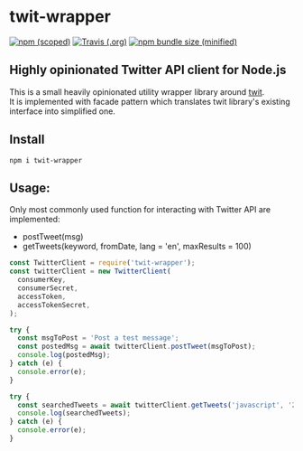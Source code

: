 # twit-wrapper

[![npm (scoped)](https://img.shields.io/npm/v/@marko424/twit-wrapper.svg)](https://www.npmjs.com/package/@marko424/twit-wrapper)
[![Travis (.org)](https://img.shields.io/travis/mkosir/twit-wrapper.svg)](https://travis-ci.org/mkosir/twit-wrapper)
[![npm bundle size (minified)](https://img.shields.io/bundlephobia/minzip/@marko424/twit-wrapper.svg)](https://www.npmjs.com/package/@marko424/twit-wrapper)

## Highly opinionated Twitter API client for Node.js

This is a small heavily opinionated utility wrapper library around [twit](https://github.com/ttezel/twit).  
It is implemented with facade pattern which translates twit library's existing interface into simplified one.

## Install

```shell
npm i twit-wrapper
```

## Usage:

Only most commonly used function for interacting with Twitter API are implemented:

- postTweet(msg)
- getTweets(keyword, fromDate, lang = 'en', maxResults = 100)

```js
const TwitterClient = require('twit-wrapper');
const twitterClient = new TwitterClient(
  consumerKey,
  consumerSecret,
  accessToken,
  accessTokenSecret,
);

try {
  const msgToPost = 'Post a test message';
  const postedMsg = await twitterClient.postTweet(msgToPost);
  console.log(postedMsg);
} catch (e) {
  console.error(e);
}

try {
  const searchedTweets = await twitterClient.getTweets('javascript', '2017-01-01');
  console.log(searchedTweets);
} catch (e) {
  console.error(e);
}
```
